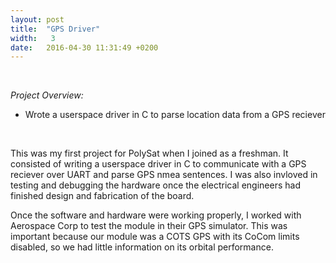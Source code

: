 ```yaml
---
layout: post
title:  "GPS Driver"
width:   3
date:   2016-04-30 11:31:49 +0200
---
```


<br>

*Project Overview:*

- Wrote a userspace driver in C to parse location data from a GPS reciever

<br>


This was my first project for PolySat when I joined as a freshman. It consisted of writing a userspace driver in C to communicate with a GPS reciever over UART and parse GPS nmea sentences. I was also invloved in testing and debugging the hardware once the electrical engineers had finished design and fabrication of the board.

Once the software and hardware were working properly, I worked with Aerospace Corp to test the module in their GPS simulator. This was important because our module was a COTS GPS with its CoCom limits disabled, so we had little information on its orbital performance.